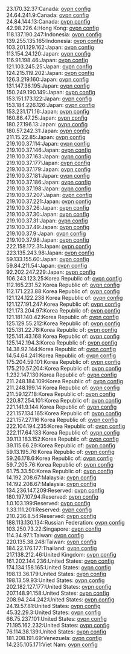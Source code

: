 23.170.32.37:Canada: [ovpn config](vpn/23_170_32_37.ovpn)  
24.64.241.9:Canada: [ovpn config](vpn/24_64_241_9.ovpn)  
24.84.144.13:Canada: [ovpn config](vpn/24_84_144_13.ovpn)  
42.98.226.4:Hong Kong: [ovpn config](vpn/42_98_226_4.ovpn)  
118.137.190.247:Indonesia: [ovpn config](vpn/118_137_190_247.ovpn)  
139.255.135.165:Indonesia: [ovpn config](vpn/139_255_135_165.ovpn)  
103.201.129.162:Japan: [ovpn config](vpn/103_201_129_162.ovpn)  
113.154.24.120:Japan: [ovpn config](vpn/113_154_24_120.ovpn)  
116.91.198.46:Japan: [ovpn config](vpn/116_91_198_46.ovpn)  
121.103.245.25:Japan: [ovpn config](vpn/121_103_245_25.ovpn)  
124.215.119.202:Japan: [ovpn config](vpn/124_215_119_202.ovpn)  
126.3.219.160:Japan: [ovpn config](vpn/126_3_219_160.ovpn)  
131.147.36.195:Japan: [ovpn config](vpn/131_147_36_195.ovpn)  
150.249.190.149:Japan: [ovpn config](vpn/150_249_190_149.ovpn)  
153.151.173.122:Japan: [ovpn config](vpn/153_151_173_122.ovpn)  
153.184.226.126:Japan: [ovpn config](vpn/153_184_226_126.ovpn)  
153.231.171.16:Japan: [ovpn config](vpn/153_231_171_16.ovpn)  
160.86.47.25:Japan: [ovpn config](vpn/160_86_47_25.ovpn)  
180.27.196.13:Japan: [ovpn config](vpn/180_27_196_13.ovpn)  
180.57.242.31:Japan: [ovpn config](vpn/180_57_242_31.ovpn)  
211.15.22.85:Japan: [ovpn config](vpn/211_15_22_85.ovpn)  
219.100.37.114:Japan: [ovpn config](vpn/219_100_37_114.ovpn)  
219.100.37.146:Japan: [ovpn config](vpn/219_100_37_146.ovpn)  
219.100.37.163:Japan: [ovpn config](vpn/219_100_37_163.ovpn)  
219.100.37.177:Japan: [ovpn config](vpn/219_100_37_177.ovpn)  
219.100.37.179:Japan: [ovpn config](vpn/219_100_37_179.ovpn)  
219.100.37.181:Japan: [ovpn config](vpn/219_100_37_181.ovpn)  
219.100.37.186:Japan: [ovpn config](vpn/219_100_37_186.ovpn)  
219.100.37.198:Japan: [ovpn config](vpn/219_100_37_198.ovpn)  
219.100.37.207:Japan: [ovpn config](vpn/219_100_37_207.ovpn)  
219.100.37.221:Japan: [ovpn config](vpn/219_100_37_221.ovpn)  
219.100.37.26:Japan: [ovpn config](vpn/219_100_37_26.ovpn)  
219.100.37.30:Japan: [ovpn config](vpn/219_100_37_30.ovpn)  
219.100.37.31:Japan: [ovpn config](vpn/219_100_37_31.ovpn)  
219.100.37.49:Japan: [ovpn config](vpn/219_100_37_49.ovpn)  
219.100.37.9:Japan: [ovpn config](vpn/219_100_37_9.ovpn)  
219.100.37.98:Japan: [ovpn config](vpn/219_100_37_98.ovpn)  
222.158.172.31:Japan: [ovpn config](vpn/222_158_172_31.ovpn)  
223.135.243.98:Japan: [ovpn config](vpn/223_135_243_98.ovpn)  
59.133.155.60:Japan: [ovpn config](vpn/59_133_155_60.ovpn)  
59.84.211.54:Japan: [ovpn config](vpn/59_84_211_54.ovpn)  
92.202.247.229:Japan: [ovpn config](vpn/92_202_247_229.ovpn)  
106.243.123.25:Korea Republic of: [ovpn config](vpn/106_243_123_25.ovpn)  
112.165.231.52:Korea Republic of: [ovpn config](vpn/112_165_231_52.ovpn)  
112.171.223.88:Korea Republic of: [ovpn config](vpn/112_171_223_88.ovpn)  
121.124.122.238:Korea Republic of: [ovpn config](vpn/121_124_122_238.ovpn)  
121.127.191.247:Korea Republic of: [ovpn config](vpn/121_127_191_247.ovpn)  
121.173.204.97:Korea Republic of: [ovpn config](vpn/121_173_204_97.ovpn)  
121.181.140.42:Korea Republic of: [ovpn config](vpn/121_181_140_42.ovpn)  
125.129.55.212:Korea Republic of: [ovpn config](vpn/125_129_55_212.ovpn)  
125.131.22.78:Korea Republic of: [ovpn config](vpn/125_131_22_78.ovpn)  
125.141.43.168:Korea Republic of: [ovpn config](vpn/125_141_43_168.ovpn)  
125.142.194.3:Korea Republic of: [ovpn config](vpn/125_142_194_3.ovpn)  
14.38.92.144:Korea Republic of: [ovpn config](vpn/14_38_92_144.ovpn)  
14.54.64.241:Korea Republic of: [ovpn config](vpn/14_54_64_241.ovpn)  
175.204.59.101:Korea Republic of: [ovpn config](vpn/175_204_59_101.ovpn)  
175.210.57.204:Korea Republic of: [ovpn config](vpn/175_210_57_204.ovpn)  
1.232.147.130:Korea Republic of: [ovpn config](vpn/1_232_147_130.ovpn)  
211.248.184.109:Korea Republic of: [ovpn config](vpn/211_248_184_109.ovpn)  
211.248.199.14:Korea Republic of: [ovpn config](vpn/211_248_199_14.ovpn)  
211.59.127.18:Korea Republic of: [ovpn config](vpn/211_59_127_18.ovpn)  
220.87.254.101:Korea Republic of: [ovpn config](vpn/220_87_254_101.ovpn)  
221.141.9.144:Korea Republic of: [ovpn config](vpn/221_141_9_144.ovpn)  
221.157.134.165:Korea Republic of: [ovpn config](vpn/221_157_134_165.ovpn)  
221.157.27.116:Korea Republic of: [ovpn config](vpn/221_157_27_116.ovpn)  
222.104.194.235:Korea Republic of: [ovpn config](vpn/222_104_194_235.ovpn)  
222.117.64.133:Korea Republic of: [ovpn config](vpn/222_117_64_133.ovpn)  
39.113.183.152:Korea Republic of: [ovpn config](vpn/39_113_183_152.ovpn)  
39.115.66.29:Korea Republic of: [ovpn config](vpn/39_115_66_29.ovpn)  
59.13.195.76:Korea Republic of: [ovpn config](vpn/59_13_195_76.ovpn)  
59.26.178.6:Korea Republic of: [ovpn config](vpn/59_26_178_6.ovpn)  
59.7.205.76:Korea Republic of: [ovpn config](vpn/59_7_205_76.ovpn)  
61.75.33.50:Korea Republic of: [ovpn config](vpn/61_75_33_50.ovpn)  
14.192.208.67:Malaysia: [ovpn config](vpn/14_192_208_67.ovpn)  
14.192.208.67:Malaysia: [ovpn config](vpn/14_192_208_67.ovpn)  
134.236.147.209:Reserved: [ovpn config](vpn/134_236_147_209.ovpn)  
180.197.107.94:Reserved: [ovpn config](vpn/180_197_107_94.ovpn)  
1.0.103.199:Reserved: [ovpn config](vpn/1_0_103_199.ovpn)  
1.33.111.201:Reserved: [ovpn config](vpn/1_33_111_201.ovpn)  
210.236.8.54:Reserved: [ovpn config](vpn/210_236_8_54.ovpn)  
188.113.130.134:Russian Federation: [ovpn config](vpn/188_113_130_134.ovpn)  
103.250.73.22:Singapore: [ovpn config](vpn/103_250_73_22.ovpn)  
114.34.97.1:Taiwan: [ovpn config](vpn/114_34_97_1.ovpn)  
220.135.38.248:Taiwan: [ovpn config](vpn/220_135_38_248.ovpn)  
184.22.176.177:Thailand: [ovpn config](vpn/184_22_176_177.ovpn)  
217.138.212.46:United Kingdom: [ovpn config](vpn/217_138_212_46.ovpn)  
161.202.144.236:United States: [ovpn config](vpn/161_202_144_236.ovpn)  
174.134.158.165:United States: [ovpn config](vpn/174_134_158_165.ovpn)  
198.13.36.179:United States: [ovpn config](vpn/198_13_36_179.ovpn)  
198.13.59.93:United States: [ovpn config](vpn/198_13_59_93.ovpn)  
202.182.127.177:United States: [ovpn config](vpn/202_182_127_177.ovpn)  
207.148.91.158:United States: [ovpn config](vpn/207_148_91_158.ovpn)  
208.94.244.242:United States: [ovpn config](vpn/208_94_244_242.ovpn)  
24.19.57.81:United States: [ovpn config](vpn/24_19_57_81.ovpn)  
45.32.29.3:United States: [ovpn config](vpn/45_32_29_3.ovpn)  
66.75.237.101:United States: [ovpn config](vpn/66_75_237_101.ovpn)  
71.195.162.232:United States: [ovpn config](vpn/71_195_162_232.ovpn)  
76.114.38.139:United States: [ovpn config](vpn/76_114_38_139.ovpn)  
181.208.191.69:Venezuela: [ovpn config](vpn/181_208_191_69.ovpn)  
14.235.105.171:Viet Nam: [ovpn config](vpn/14_235_105_171.ovpn)  

